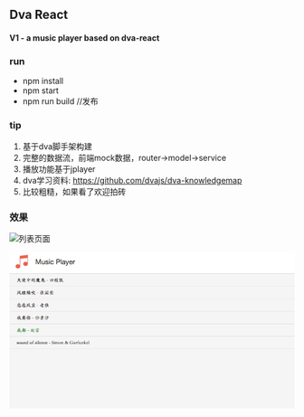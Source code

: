 ## Dva React 

#### V1  -  a music player based on dva-react


### run 

* npm install
* npm start
* npm run build  //发布

### tip

1. 基于dva脚手架构建
2. 完整的数据流，前端mock数据，router->model->service
3. 播放功能基于jplayer
4. dva学习资料: https://github.com/dvajs/dva-knowledgemap
5. 比较粗糙，如果看了欢迎拍砖



### 效果

![列表页面](http://static.corp.elong.com/inf-style/play.png)

![播放页面](/docs/list.png)










